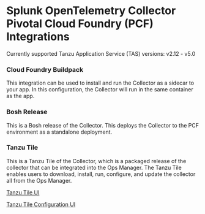 # Splunk OpenTelemetry Collector Pivotal Cloud Foundry (PCF) Integrations

Currently supported Tanzu Application Service (TAS) versions: v2.12 - v5.0

### Cloud Foundry Buildpack

This integration can be used to install and run the Collector as a sidecar to your app.
In this configuration, the Collector will run in the same container as the app.

### Bosh Release

This is a Bosh release of the Collector. This deploys the Collector to the PCF
environment as a standalone deployment.

### Tanzu Tile

This is a Tanzu Tile of the Collector, which is a packaged release of the collector
that can be integrated into the Ops Manager. The Tanzu Tile enables users to download, install,
run, configure, and update the collector all from the Ops Manager.

[Tanzu Tile UI](./tile/resources/tanzu_tile_in_ops_mgr.png)

[Tanzu Tile Configuration UI](./tile/resources/tanzu_tile_config_options.png)
